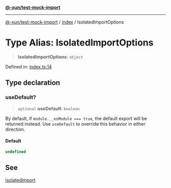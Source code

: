 [**@-xun/test-mock-import**](../../README.md)

***

[@-xun/test-mock-import](../../README.md) / [index](../README.md) / IsolatedImportOptions

# Type Alias: IsolatedImportOptions

> **IsolatedImportOptions**: `object`

Defined in: [index.ts:14](https://github.com/Xunnamius/test-utils/blob/fb7ffeb540b6329cd58507a70130e011f552c63c/packages/test-mock-import/src/index.ts#L14)

## Type declaration

### useDefault?

> `optional` **useDefault**: `boolean`

By default, if `module.__esModule === true`, the default export will be
returned instead. Use `useDefault` to override this behavior in either
direction.

#### Default

```ts
undefined
```

## See

[isolatedImport](../functions/isolatedImport.md)

